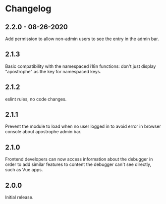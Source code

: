 # Changelog

## 2.2.0 - 08-26-2020

Add permission to allow non-admin users to see the entry in the admin bar.

## 2.1.3

Basic compatibility with the namespaced i18n functions: don't just display "apostrophe" as the key for namespaced keys.

## 2.1.2

eslint rules, no code changes.

## 2.1.1

Prevent the module to load when no user logged in to avoid error in browser console about apostrophe admin bar.

## 2.1.0

Frontend developers can now access information about the debugger in order to add similar features to content the debugger can't see directly, such as Vue apps.

## 2.0.0

Initial release.

